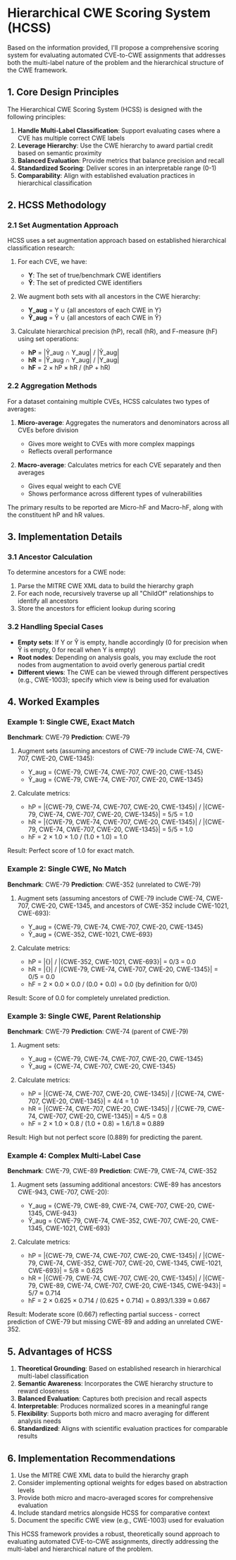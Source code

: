 # Hierarchical CWE Scoring System (HCSS)

Based on the information provided, I'll propose a comprehensive scoring system for evaluating automated CVE-to-CWE assignments that addresses both the multi-label nature of the problem and the hierarchical structure of the CWE framework.

## 1. Core Design Principles

The Hierarchical CWE Scoring System (HCSS) is designed with the following principles:

1. **Handle Multi-Label Classification**: Support evaluating cases where a CVE has multiple correct CWE labels
2. **Leverage Hierarchy**: Use the CWE hierarchy to award partial credit based on semantic proximity
3. **Balanced Evaluation**: Provide metrics that balance precision and recall
4. **Standardized Scoring**: Deliver scores in an interpretable range (0-1)
5. **Comparability**: Align with established evaluation practices in hierarchical classification

## 2. HCSS Methodology

### 2.1 Set Augmentation Approach

HCSS uses a set augmentation approach based on established hierarchical classification research:

1. For each CVE, we have:
   - **Y**: The set of true/benchmark CWE identifiers
   - **Ŷ**: The set of predicted CWE identifiers

2. We augment both sets with all ancestors in the CWE hierarchy:
   - **Y_aug** = Y ∪ {all ancestors of each CWE in Y}
   - **Ŷ_aug** = Ŷ ∪ {all ancestors of each CWE in Ŷ}

3. Calculate hierarchical precision (hP), recall (hR), and F-measure (hF) using set operations:
   - **hP** = |Ŷ_aug ∩ Y_aug| / |Ŷ_aug|
   - **hR** = |Ŷ_aug ∩ Y_aug| / |Y_aug|
   - **hF** = 2 × hP × hR / (hP + hR)

### 2.2 Aggregation Methods

For a dataset containing multiple CVEs, HCSS calculates two types of averages:

1. **Micro-average**: Aggregates the numerators and denominators across all CVEs before division
   - Gives more weight to CVEs with more complex mappings
   - Reflects overall performance

2. **Macro-average**: Calculates metrics for each CVE separately and then averages
   - Gives equal weight to each CVE
   - Shows performance across different types of vulnerabilities

The primary results to be reported are Micro-hF and Macro-hF, along with the constituent hP and hR values.

## 3. Implementation Details

### 3.1 Ancestor Calculation

To determine ancestors for a CWE node:
1. Parse the MITRE CWE XML data to build the hierarchy graph
2. For each node, recursively traverse up all "ChildOf" relationships to identify all ancestors
3. Store the ancestors for efficient lookup during scoring

### 3.2 Handling Special Cases

- **Empty sets**: If Y or Ŷ is empty, handle accordingly (0 for precision when Ŷ is empty, 0 for recall when Y is empty)
- **Root nodes**: Depending on analysis goals, you may exclude the root nodes from augmentation to avoid overly generous partial credit
- **Different views**: The CWE can be viewed through different perspectives (e.g., CWE-1003); specify which view is being used for evaluation

## 4. Worked Examples

### Example 1: Single CWE, Exact Match
**Benchmark**: CWE-79
**Prediction**: CWE-79

1. Augment sets (assuming ancestors of CWE-79 include CWE-74, CWE-707, CWE-20, CWE-1345):
   - Y_aug = {CWE-79, CWE-74, CWE-707, CWE-20, CWE-1345}
   - Ŷ_aug = {CWE-79, CWE-74, CWE-707, CWE-20, CWE-1345}

2. Calculate metrics:
   - hP = |{CWE-79, CWE-74, CWE-707, CWE-20, CWE-1345}| / |{CWE-79, CWE-74, CWE-707, CWE-20, CWE-1345}| = 5/5 = 1.0
   - hR = |{CWE-79, CWE-74, CWE-707, CWE-20, CWE-1345}| / |{CWE-79, CWE-74, CWE-707, CWE-20, CWE-1345}| = 5/5 = 1.0
   - hF = 2 × 1.0 × 1.0 / (1.0 + 1.0) = 1.0

Result: Perfect score of 1.0 for exact match.

### Example 2: Single CWE, No Match
**Benchmark**: CWE-79
**Prediction**: CWE-352 (unrelated to CWE-79)

1. Augment sets (assuming ancestors of CWE-79 include CWE-74, CWE-707, CWE-20, CWE-1345, and ancestors of CWE-352 include CWE-1021, CWE-693):
   - Y_aug = {CWE-79, CWE-74, CWE-707, CWE-20, CWE-1345}
   - Ŷ_aug = {CWE-352, CWE-1021, CWE-693}

2. Calculate metrics:
   - hP = |{}| / |{CWE-352, CWE-1021, CWE-693}| = 0/3 = 0.0
   - hR = |{}| / |{CWE-79, CWE-74, CWE-707, CWE-20, CWE-1345}| = 0/5 = 0.0
   - hF = 2 × 0.0 × 0.0 / (0.0 + 0.0) = 0.0 (by definition for 0/0)

Result: Score of 0.0 for completely unrelated prediction.

### Example 3: Single CWE, Parent Relationship
**Benchmark**: CWE-79
**Prediction**: CWE-74 (parent of CWE-79)

1. Augment sets:
   - Y_aug = {CWE-79, CWE-74, CWE-707, CWE-20, CWE-1345}
   - Ŷ_aug = {CWE-74, CWE-707, CWE-20, CWE-1345}

2. Calculate metrics:
   - hP = |{CWE-74, CWE-707, CWE-20, CWE-1345}| / |{CWE-74, CWE-707, CWE-20, CWE-1345}| = 4/4 = 1.0
   - hR = |{CWE-74, CWE-707, CWE-20, CWE-1345}| / |{CWE-79, CWE-74, CWE-707, CWE-20, CWE-1345}| = 4/5 = 0.8
   - hF = 2 × 1.0 × 0.8 / (1.0 + 0.8) = 1.6/1.8 ≈ 0.889

Result: High but not perfect score (0.889) for predicting the parent.

### Example 4: Complex Multi-Label Case
**Benchmark**: CWE-79, CWE-89
**Prediction**: CWE-79, CWE-74, CWE-352

1. Augment sets (assuming additional ancestors: CWE-89 has ancestors CWE-943, CWE-707, CWE-20):
   - Y_aug = {CWE-79, CWE-89, CWE-74, CWE-707, CWE-20, CWE-1345, CWE-943}
   - Ŷ_aug = {CWE-79, CWE-74, CWE-352, CWE-707, CWE-20, CWE-1345, CWE-1021, CWE-693}

2. Calculate metrics:
   - hP = |{CWE-79, CWE-74, CWE-707, CWE-20, CWE-1345}| / |{CWE-79, CWE-74, CWE-352, CWE-707, CWE-20, CWE-1345, CWE-1021, CWE-693}| = 5/8 = 0.625
   - hR = |{CWE-79, CWE-74, CWE-707, CWE-20, CWE-1345}| / |{CWE-79, CWE-89, CWE-74, CWE-707, CWE-20, CWE-1345, CWE-943}| = 5/7 ≈ 0.714
   - hF = 2 × 0.625 × 0.714 / (0.625 + 0.714) = 0.893/1.339 ≈ 0.667

Result: Moderate score (0.667) reflecting partial success - correct prediction of CWE-79 but missing CWE-89 and adding an unrelated CWE-352.

## 5. Advantages of HCSS

1. **Theoretical Grounding**: Based on established research in hierarchical multi-label classification
2. **Semantic Awareness**: Incorporates the CWE hierarchy structure to reward closeness
3. **Balanced Evaluation**: Captures both precision and recall aspects
4. **Interpretable**: Produces normalized scores in a meaningful range
5. **Flexibility**: Supports both micro and macro averaging for different analysis needs
6. **Standardized**: Aligns with scientific evaluation practices for comparable results

## 6. Implementation Recommendations

1. Use the MITRE CWE XML data to build the hierarchy graph
2. Consider implementing optional weights for edges based on abstraction levels
3. Provide both micro and macro-averaged scores for comprehensive evaluation
4. Include standard metrics alongside HCSS for comparative context
5. Document the specific CWE view (e.g., CWE-1003) used for evaluation

This HCSS framework provides a robust, theoretically sound approach to evaluating automated CVE-to-CWE assignments, directly addressing the multi-label and hierarchical nature of the problem.